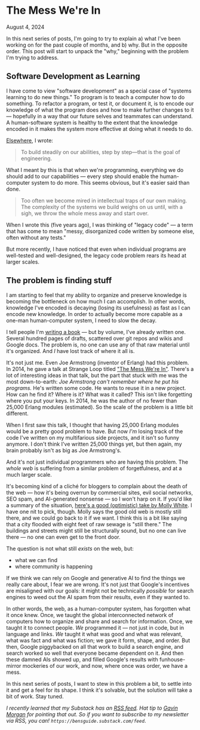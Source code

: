 # The Mess We're In

August 4, 2024

In this next series of posts, I'm going to try to explain a) what I've been working on for the past couple of months, and b) why. But in the opposite order. This post will start to unpack the "why," beginning with the problem I'm trying to address.

## Software Development as Learning

I have come to view "software development" as
a special case of "systems learning to do new things." To program is to teach a computer how to do something. To refactor a program, or test it, or document it, is to encode our knowledge of what the program does and how to make further changes to it — hopefully in a way that our future selves and teammates can understand. A human-software system is healthy to the extent that the knowledge encoded in it makes the system more effective at doing what it needs to do.

[Elsewhere](https://github.com/software-patterns/workshop/blob/master/patterns/test-loving-architecture.md), I wrote:

> To build steadily on our abilities, step by step—that is the goal of engineering.

What I meant by this is that when we're programming, everything we do should add to our capabilities — every step should enable the human-computer system to do more. This seems obvious, but it's easier said than done.

> Too often we become mired in intellectual traps of our own making. The complexity of the systems we build weighs on us until, with a sigh, we throw the whole mess away and start over.

When I wrote this (five years ago), I was thinking of "legacy code" — a term that has come to mean "messy, disorganized code written by someone else, often without any tests."

But more recently, I have noticed that even when individual programs are well-tested and well-designed, the legacy code problem rears its head at larger scales.

## The problem is finding stuff

I am starting to feel that my ability to organize and preserve knowledge is becoming the bottleneck on how much I can accomplish. In other words, knowledge I've encoded is decaying (losing its usefulness) as fast as I can encode new knowledge. In order to actually become more capable as a one-man human-computer system, I need to slow the decay.

I tell people I'm [writing a book](https://benchristel.github.io/process-to-processes) — but by volume, I've already written one. Several hundred pages of drafts, scattered over git repos and wikis and Google docs. The problem is, no one can use any of that raw material until it's organized. And _I_ have lost track of where it all is.

It's not just me. Even Joe Armstrong (inventor of Erlang) had this problem. In 2014, he gave a talk at Strange Loop titled ["The Mess We're In"](https://benchristel.github.io/yt/#https://www.youtube.com/watch?v=lKXe3HUG2l4). There's a lot of interesting ideas in that talk, but the part that stuck with me was the most down-to-earth: _Joe Armstrong can't remember where he put his programs._ He's written some code. He wants to reuse it in a new project. How can he find it? Where is it? What was it called? This isn't like forgetting where you put your keys. In 2014, he was the author of no fewer than 25,000 Erlang modules (estimated). So the scale of the problem is a little bit different.

When I first saw this talk, I thought that having 25,000 Erlang modules would be a pretty good problem to have. But now _I'm_ losing track of the code I've written on my multifarious side projects, and it isn't so funny anymore. I don't think I've written 25,000 things yet, but then again, my brain probably isn't as big as Joe Armstrong's.

And it's not just individual programmers who are having this problem. The _whole web_ is suffering from a similar problem of forgetfulness, and at a much larger scale.

It's becoming kind of a cliché for bloggers to complain about the death of the web — how it's being overrun by commercial sites, evil social networks, SEO spam, and AI-generated nonsense — so I won't harp on it. If you'd like a summary of the situation, [here's a good (optimistic) take by Molly White](https://www.citationneeded.news/we-can-have-a-different-web/). I have one nit to pick, though. Molly says the good old web is mostly still there, and we could go back to it if we want. I think this is a bit like saying that a city flooded with eight feet of raw sewage is "still there." The buildings and streets might still be structurally sound, but no one can live there — no one can even get to the front door.

The question is not what still _exists_ on the web, but:

- what we can find
- where community is happening

If we think we can rely on Google and generative AI to find the things we really care about, I fear we are wrong. It's not just that Google's incentives are misaligned with our goals: it might not be technically _possible_ for search engines to weed out the AI spam from their results, even if they wanted to.

In other words, the web, as a human-computer system, has forgotten what it once knew. Once, we taught the global interconnected network of computers how to organize and share and search for information. Once, we taught it to connect people. _We_ programmed it — not just in code, but in language and links. _We_ taught it what was good and what was relevant, what was fact and what was fiction; we gave it form, shape, and order. But then, Google piggybacked on all that work to build a search engine, and search worked so well that everyone became dependent on it. And then these damned AIs showed up, and filled Google's results with funhouse-mirror mockeries of our work, and now, where once was order, we have a mess.

In this next series of posts, I want to stew in this problem a bit, to settle into it and get a feel for its shape. I think it's solvable, but the solution will take a bit of work. Stay tuned.

_I recently learned that my Substack has an [RSS feed](https://bensguide.substack.com/feed). Hat tip to [Gavin Morgan](https://gavmor.com) for pointing that out. So if you want to subscribe to my newsletter via RSS, you can! `https://bensguide.substack.com/feed`_.
